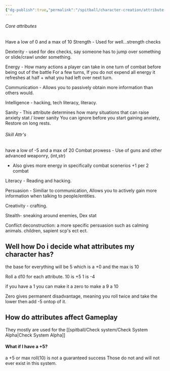 ```yaml
---
{"dg-publish":true,"permalink":"/spitball/character-creation/attribute-system/"}
---
```


###### Core attributes
Have a low of 0 and a max of 10
Strength - Used for well...strength checks

Dexterity - used for dex checks, say someone has to jump over something or slide/crawl under something.

Energy - How many actions a player can take in one turn of combat before being out of the battle For a few turns, If you do not expend all energy it refreshes at half + what you had left over next turn.

Communication -  Allows you to passively obtain more information than others would. 

Intelligence - hacking, tech literacy, literacy.

Sanity - This attribute determines how many situations that can raise anxiety stat / lower sanity  You can ignore before you start gaining anxiety, Restore on long rests.

###### Skill Attr's
have a low of -5 and a max of 20
Combat prowess - Use of guns and other advanced weaponry,  (int,str)
 - Also gives more energy in specifically combat scenerios +1 per 2 combat
 
Literacy - Reading and hacking.

Persuasion - Similiar to communication, Allows you to actively gain more information when talking to people/entities.


Creativity - crafting.

Stealth- sneaking around enemies, Dex stat

Conflict deconstruction: a more specific persuasion such as calming animals. children, sapient scp's ect ect.


## Well how Do i decide what attributes my character has? 

the base for everything will be 5 which is a +0 and the max is 10

Roll a d10 for each attribute. 10 is +5
1 is -4

 if you have a 1 you can make it a zero to make a 9 a 10

Zero gives permanent disadvantage, meaning you roll twice and take the lower then add -5 ontop of it.


## How do attributes affect Gameplay

They mostly are used for the [[spitball/Check system/Check System Alpha\|Check System Alpha]]

#### What if I have a +5?
 a +5 or max roll(10) is not a guaranteed success Those do not and will not ever exist in this system.





